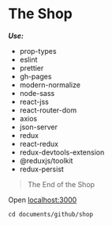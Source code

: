 # The Shop

**_Use:_**

- prop-types
- eslint
- prettier
- gh-pages
- modern-normalize
- node-sass
- react-jss
- react-router-dom
- axios
- json-server
- redux
- react-redux
- redux-devtools-extension
- @reduxjs/toolkit
- redux-persist

> The End of the Shop

Open [localhost:3000](http://localhost:3000)

```
cd documents/github/shop
```
